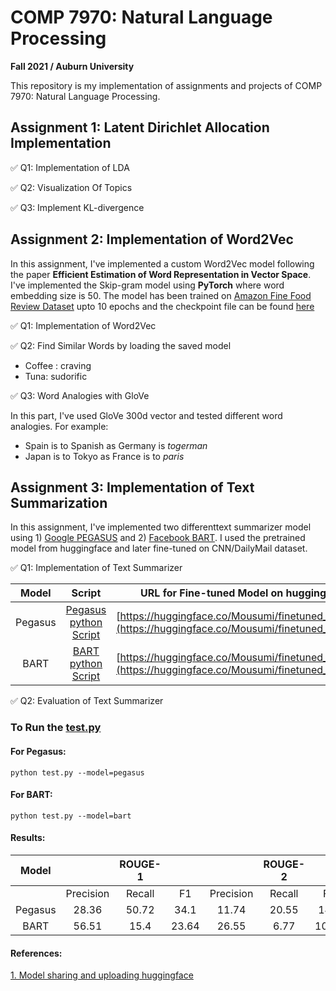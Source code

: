 # COMP 7970: Natural Language Processing
**Fall 2021 / Auburn University**

This repository is my implementation of assignments and projects of COMP 7970: Natural Language Processing. 

## Assignment 1: Latent Dirichlet Allocation Implementation

✅ Q1: Implementation of LDA

✅ Q2: Visualization Of Topics

✅ Q3: Implement KL-divergence

## Assignment 2: Implementation of Word2Vec

In this assignment, I've implemented a custom Word2Vec model following the paper **Efficient Estimation of Word Representation in Vector Space**. I've implemented the Skip-gram model using **PyTorch** where word embedding size is 50. The model has been trained on [Amazon Fine Food Review Dataset](https://www.kaggle.com/snap/amazon-fine-food-reviews) upto 10 epochs and the checkpoint file can be found [here](https://github.com/Mousumi44/Natural-Language-Processing/blob/main/assignment%202/my_checkpoint.pth.tar)

✅ Q1: Implementation of Word2Vec

✅ Q2: Find Similar Words by loading the saved model

* Coffee : craving 
* Tuna: sudorific

✅ Q3: Word Analogies with GloVe

In this part, I've used GloVe 300d vector and tested different word analogies. For example:
* Spain is to Spanish as Germany is *togerman*
* Japan is to Tokyo as France is to *paris*

## Assignment 3: Implementation of Text Summarization

In this assignment, I've implemented two differenttext summarizer model using 1) [Google PEGASUS](https://huggingface.co/transformers/model_doc/pegasus.html) and 2) [Facebook BART](https://huggingface.co/transformers/model_doc/bart.html). I used the pretrained model from huggingface and later fine-tuned on CNN/DailyMail dataset.


✅ Q1: Implementation of Text Summarizer

|  Model  |         Script        | URL for Fine-tuned Model on huggingface |
|:-------:|:---------------------:|:---------------------------------------:|
| Pegasus | [Pegasus python Script](https://github.com/Mousumi44/Natural-Language-Processing/blob/main/assignment3/pegasus_finetune_cnn.py) | [https://huggingface.co/Mousumi/finetuned_pegasus](https://huggingface.co/Mousumi/finetuned_pegasus)                                       |
|   BART  |   [BART python Script](https://github.com/Mousumi44/Natural-Language-Processing/blob/main/assignment3/bart_finetune_cnn.py)  | [https://huggingface.co/Mousumi/finetuned_pegasus](https://huggingface.co/Mousumi/finetuned_pegasus)                                      |

✅ Q2: Evaluation of Text Summarizer 

### To Run the [test.py](https://github.com/Mousumi44/Natural-Language-Processing/blob/main/assignment3/test.py)

#### For Pegasus:

```
python test.py --model=pegasus
```

#### For BART:

```
python test.py --model=bart
```

#### Results:

|  Model  |           | ROUGE-1 |       |           | ROUGE-2 |       |           | ROUGE-3 |      |           | ROUGE-L |       |
|:-------:|:---------:|:-------:|:-----:|:---------:|:-------:|:-----:|:---------:|:-------:|:----:|:---------:|:-------:|:-----:|
|         | Precision |  Recall |   F1  | Precision |  Recall |   F1  | Precision |  Recall |  F1  | Precision |  Recall |   F1  |
| Pegasus |   28.36   |  50.72  |  34.1 |   11.74   |  20.55  |  14.0 |    6.63   |  11.41  | 7.79 |   18.37   |  33.83  | 22.25 |
|   BART  |   56.51   |   15.4  | 23.64 |   26.55   |   6.77  | 10.52 |   14.93   |   3.58  | 5.61 |    46.1   |  12.56  | 19.27 |

#### References:

[1. Model sharing and uploading huggingface](https://huggingface.co/transformers/model_sharing.html)


